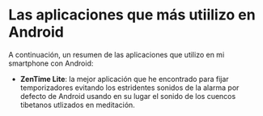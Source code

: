 # Las aplicaciones que más utiilizo en Android

A continuación, un resumen de las aplicaciones que utilizo en mi smartphone con Android:

* __ZenTime Lite__: la mejor aplicación que he encontrado para fijar temporizadores evitando los estridentes sonidos de la alarma por defecto de Android usando en su lugar el sonido de los cuencos tibetanos utlizados en meditación.
